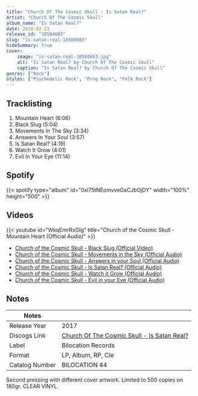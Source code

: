 ```yaml
---
title: "Church Of The Cosmic Skull - Is Satan Real?"
artist: "Church Of The Cosmic Skull"
album_name: "Is Satan Real?"
date: 2018-02-23
release_id: "10504683"
slug: "is-satan-real-10504683"
hideSummary: true
cover:
    image: "is-satan-real-10504683.jpg"
    alt: "Is Satan Real? by Church Of The Cosmic Skull"
    caption: "Is Satan Real? by Church Of The Cosmic Skull"
genres: ["Rock"]
styles: ["Psychedelic Rock", "Prog Rock", "Folk Rock"]
---
```

## Tracklisting
1. Mountain Heart (6:06)
2. Black Slug (5:04)
3. Movements In The Sky (3:34)
4. Answers In Your Soul (3:57)
5. Is Satan Real? (4:19)
6. Watch It Grow (4:01)
7. Evil In Your Eye (11:14)
## Spotify
{{< spotify type="album" id="0xl75tNEomvveGaCJbOjDY" width="100%" height="500" >}}

## Videos
{{< youtube id="WkqEmrRxGIg" title="Church of the Cosmic Skull - Mountain Heart (Official Audio)" >}}
- [Church of the Cosmic Skull - Black Slug (Official Video)](https://www.youtube.com/watch?v=xCQCLe40avs)
- [Church of the Cosmic Skull - Movements in the Sky (Official Audio)](https://www.youtube.com/watch?v=6gLGnncwnYc)
- [Church of the Cosmic Skull - Answers in your Soul (Official Audio)](https://www.youtube.com/watch?v=kLQ0yAkmbis)
- [Church of the Cosmic Skull - Is Satan Real? (Official Audio)](https://www.youtube.com/watch?v=kSrj2qMDiJ4)
- [Church of the Cosmic Skull - Watch it Grow (Official Audio)](https://www.youtube.com/watch?v=S_87QEtsXYA)
- [Church of the Cosmic Skull - Evil in your Eye (Official Audio)](https://www.youtube.com/watch?v=f5_w2ovow84)

## Notes
| Notes          |             |
| ---------------| ----------- |
| Release Year   | 2017 |
| Discogs Link   | [Church Of The Cosmic Skull - Is Satan Real?](https://www.discogs.com/release/10504683-Church-Of-The-Cosmic-Skull-Is-Satan-Real) |
| Label          | Bilocation Records |
| Format         | LP, Album, RP, Cle |
| Catalog Number | BILOCATION 44 |

Second pressing with different cover artwork. Limited to 500 copies on 180gr. CLEAR VINYL. 
